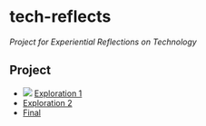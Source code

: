 # tech-reflects

*Project for Experiential Reflections on Technology*

## Project

* [![][explore1-build-badge]][explore1-build] [Exploration 1][explore1]
* [Exploration 2][explore2]
* [Final][final]

<!-- Named page links below: /-->

[explore1]: explore1/README.md
[explore2]: explore2/README.md
[final]: final/README.md
[explore1-build]: https://github.com/oubiwann/tech-reflects/actions?query=workflow%3Abuild+
[explore1-build-badge]: https://github.com/oubiwann/tech-reflects/workflows/build/badge.svg
